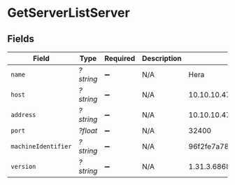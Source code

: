 # GetServerListServer


## Fields

| Field                                    | Type                                     | Required                                 | Description                              | Example                                  |
| ---------------------------------------- | ---------------------------------------- | ---------------------------------------- | ---------------------------------------- | ---------------------------------------- |
| `name`                                   | *?string*                                | :heavy_minus_sign:                       | N/A                                      | Hera                                     |
| `host`                                   | *?string*                                | :heavy_minus_sign:                       | N/A                                      | 10.10.10.47                              |
| `address`                                | *?string*                                | :heavy_minus_sign:                       | N/A                                      | 10.10.10.47                              |
| `port`                                   | *?float*                                 | :heavy_minus_sign:                       | N/A                                      | 32400                                    |
| `machineIdentifier`                      | *?string*                                | :heavy_minus_sign:                       | N/A                                      | 96f2fe7a78c9dc1f16a16bedbe90f98149be16b4 |
| `version`                                | *?string*                                | :heavy_minus_sign:                       | N/A                                      | 1.31.3.6868-28fc46b27                    |